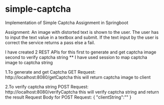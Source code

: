 # simple-captcha
Implementation of Simple Captcha Assignment in Springboot

Assignment:
  An image with distorted text is shown to the user. 
  The user has to input the text value in a textbox and submit. 
  If the text input by the user is correct the service returns a pass else a fail.
  
I have created 2 REST APIs for this
first to generate and get captcha image
second to verify captcha string
** I have used session to map captcha image to captcha string

1.To generate and get Captcha
GET Request: http://localhost:8080/getCaptcha
this will return captcha image to client

2.To verify captcha string
POST Request: http://localhost:8080/verifyCaptcha
this will verify captcha string and return the result
Request Body for POST Request:
{
  "clientString":""
}

